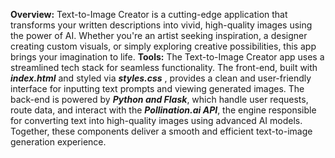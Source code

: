 **Overview:**
Text-to-Image Creator is a cutting-edge application that transforms your written descriptions into vivid, high-quality images using the power of AI. Whether you're an artist seeking inspiration, a designer creating custom visuals, or simply exploring creative possibilities, this app brings your imagination to life.
**Tools:**
The Text-to-Image Creator app uses a streamlined tech stack for seamless functionality. The front-end, built with **_index.html_** and styled via **_styles.css_** , provides a clean and user-friendly interface for inputting text prompts and viewing generated images. The back-end is powered by **_Python and Flask_**, which handle user requests, route data, and interact with the **_Pollination.ai API_**, the engine responsible for converting text into high-quality images using advanced AI models. Together, these components deliver a smooth and efficient text-to-image generation experience.
